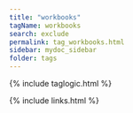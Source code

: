 ```yaml
---
title: "workbooks"
tagName: workbooks
search: exclude
permalink: tag_workbooks.html
sidebar: mydoc_sidebar
folder: tags
---
```

{% include taglogic.html %}

{% include links.html %}
